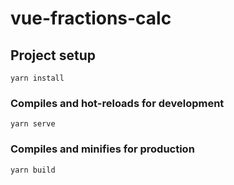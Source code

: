 # vue-fractions-calc



## Project setup
```
yarn install
```

### Compiles and hot-reloads for development
```
yarn serve
```

### Compiles and minifies for production
```
yarn build
```

